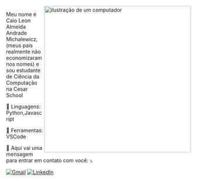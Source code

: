 <img src="https://raw.githubusercontent.com/MicaelliMedeiros/micaellimedeiros/master/image/computer-illustration.png" alt="ilustração de um computador" min-width="400px" max-width="400px" width="400px" align="right">

<p align="left"> 
  Meu nome é Caio Leon Almeida Andrade Michalewicz, (meus pais realmente não economizaram nos nomes) e sou estudante de Ciência da Computação na Cesar School 
  <a href="link da pagina de portfolio" alt="Meu portfolio aqui">
  </a>
 </p>

<p align="left">
  💼 Linguagens: Python,Javascript
</p>

<p align="left">
  💼 Ferramentas: VSCode
</p>

<p align="left">
  💌 Aqui vai uma mensagem para entrar em contato com você: ⤵️
</p>

<p align="left">
  <a href="mailto:claam@cesar.school" title="Gmail">
  <img src="https://img.shields.io/badge/-Gmail-FF0000?style=flat-square&labelColor=FF0000&logo=gmail&logoColor=white&link=LINK-DO-SEU-GMAIL" alt="Gmail"/></a>
  <a href="https://www.linkedin.com/in/caio-leon/" title="LinkedIn">
  <img src="https://img.shields.io/badge/-Linkedin-0e76a8?style=flat-square&logo=Linkedin&logoColor=white&link=LINK-DO-SEU-LINKEDIN" alt="LinkedIn"/></a>
